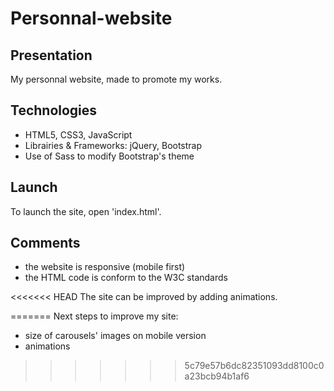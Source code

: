 # Personnal-website
## Presentation
My personnal website, made to promote my works.

## Technologies
* HTML5, CSS3, JavaScript
* Librairies & Frameworks: jQuery, Bootstrap
* Use of Sass to modify Bootstrap's theme

## Launch
To launch the site, open 'index.html'.

## Comments
* the website is responsive (mobile first)
* the HTML code is conform to the W3C standards

<<<<<<< HEAD
The site can be improved by adding animations.

=======
Next steps to improve my site:
* size of carousels' images on mobile version 
* animations
>>>>>>> 5c79e57b6dc82351093dd8100c0a23bcb94b1af6
